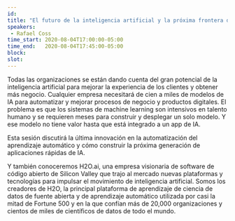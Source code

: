 ```yaml
---
id: 
title: "El futuro de la inteligencia artificial y la próxima frontera de apps de IA presentado por H2O.Ai"
speakers:
 - Rafael Coss
time_start: 2020-08-04T17:00:00-05:00
time_end:   2020-08-04T17:45:00-05:00
block: 
slot: 
---
```


Todas las organizaciones se están dando cuenta del gran potencial de la inteligencia artificial para mejorar la experiencia de los clientes y obtener más negocio. Cualquier empresa necesitará de cien a miles de modelos de IA para automatizar y mejorar procesos de negocio y productos digitales. El problema es que los sistemas de machine learning son intensivos en talento humano y se requieren meses para construir y desplegar un solo modelo. Y ese modelo no tiene valor hasta que está integrado a un app de IA.

Esta sesión discutirá la última innovación en la automatización del aprendizaje automático y cómo construir la próxima generación de aplicaciones rápidas de IA.

Y también conoceremos H2O.ai, una empresa visionaria de software de código abierto de Silicon Valley que trajo al mercado nuevas plataformas y tecnologías para impulsar el movimiento de inteligencia artificial. Somos los creadores de H2O, la principal plataforma de aprendizaje de ciencia de datos de fuente abierta y de aprendizaje automático utilizada por casi la mitad de Fortune 500 y en la que confían más de 20,000 organizaciones y cientos de miles de científicos de datos de todo el mundo.